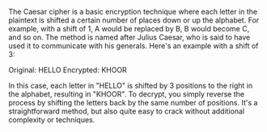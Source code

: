 The Caesar cipher is a basic encryption technique where each letter in the plaintext is shifted a certain number of places down or up the alphabet. For example, with a shift of 1, A would be replaced by B, B would become C, and so on. The method is named after Julius Caesar, who is said to have used it to communicate with his generals.
Here's an example with a shift of 3:

Original: HELLO
Encrypted: KHOOR

In this case, each letter in "HELLO" is shifted by 3 positions to the right in the alphabet, resulting in "KHOOR".
To decrypt, you simply reverse the process by shifting the letters back by the same number of positions.
It's a straightforward method, but also quite easy to crack without additional complexity or techniques.
